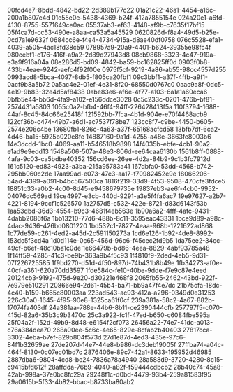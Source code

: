 00fcd4e7-8bdd-4842-bd22-2d389b177c22
01a21c22-46a1-4454-a16c-200a1b807c4d
01e55e0e-5438-4369-b24f-412a7855154e
024a20e1-a6fd-4130-8755-5571649ce0ac
05537ab3-ef63-4148-af9b-c7635f17bf15
05f4ca7d-cc53-490e-a8aa-ca53a5a45529
0620826d-f8a4-49d5-b25e-0cd7a1e9632f
0684cc6e-f4e4-4734-915a-d8ae40df0758
076c5528-efa1-4039-a505-4ac18fd38c59
078957a9-20a9-4401-b624-39355e98fc4f
080cebf1-c176-416f-a9a2-2d89d27943d8
08cb9868-3323-4c47-919a-e3a9f916a04a
08e286d5-bd09-4842-ba59-bc162825ff0d
0903f0b8-433b-4eae-9242-aefc4f92f00e
0975f5cf-9219-4a86-ab55-98cc4557d255
0993acd8-5bca-4097-8db5-f805ca20fbf1
09c3bbf1-a37f-4ffb-a9f1-0acf9b8a5b72
0a5ac4e2-01ef-4e31-8f20-68550d0767c0
0aac9a8f-0dc5-4e19-9b83-32e4d5af8438
0abe83e6-af6e-4f77-a103-6a1a1a60eca6
0bfb5e44-bb6d-4fa9-a102-e156ddce3028
0c5c233c-0201-476b-bf81-2574431a5803
1055c0a2-bfb4-46f4-94ff-226428413f5a
110f3794-1688-44af-8c45-84c66e25418f
121592bb-7fca-4b1d-904e-e70f4468acb9
122cf36b-c474-49b7-a6d1-ac7537f78be7
123cc8f7-c9be-4450-b605-2574e206c4be
13680fb1-826c-4a63-a37f-65168acfcd58
13bfb7df-6ca2-4d46-ba15-5925b020e8fe
14887160-9a1d-4255-a48e-3663fe8003b6
14e3dcdd-1bc0-4069-aa11-b546518b9898
14f4035b-ebfe-4cb1-90a2-e1ad9e9edd13
1548a506-507a-48e3-806d-ee64caa6130b
1561b8ff-0888-4afa-9c03-ca5bdbe40352
156cd6ee-26ee-4d2a-84b9-9c1b3fc7912d
161c5120-ed83-4923-a3ba-215a95783a41
167dbfa0-53dd-4568-b742-295bb060c2de
17aa99ad-e073-47e3-aa17-f70982452e9e
18066206-54ad-4399-a091-b4bc567500ca
1816f219-33d9-4f53-9508-470cfe3fdce5
18851c33-a0b2-4c00-8d45-e9458679735e
19837eb3-ae6f-4cb0-9952-04076dc569ad
19ce4997-e3cb-440d-9291-a3e5f4fa6ac7
19e97627-a2b7-4221-8194-9ccf1c526570
1a2757d5-c532-422e-8721-d83d6143f53b
1aa53dbd-36d3-4554-b9c3-4681f4eb563e
1b90a6a2-4fff-4afc-9431-4dabb2086f6a
1bb13210-77d6-488b-8c11-3595eac43331
1bce9d89-a98c-4dac-9436-426bd0801220
1bd532c1-7827-4eaa-968b-1221622ad868
1c77de59-c261-4ed2-a45d-2c591150273a
1cd6e126-1b92-4de8-8992-153dc5f3cd4a
1d0d114e-0c65-456d-96c6-f45cec2fd9b5
1da75ee2-34cc-49cf-b6ef-48c10ba1c0de
1e66479b-bd86-4eea-8829-4abf93785a48
1f14ff59-4285-41c3-be9b-363a9b4f5c93
1f4810f9-2ded-4eb5-9d31-07f226725585
1f9bd270-d51d-4f50-897d-74b431b8b49e
1fb34273-af0e-40cf-a361-620a70dd3597
1fde584c-fe10-40be-9dde-f7e9c87e4eed
20124cb3-9192-475d-9e20-d30221e468f8
2065fb55-2462-43bd-922f-7e979e510291
20866e94-2d61-45b4-ba71-bb9a47f4e7dc
21b75cfa-18dc-4c40-b159-b665c80003aa
223ad543-ac93-412a-a296-0349d0e31253
226c30a0-1645-4f95-90e8-1325ca61f0cf
239a381a-58c2-4a67-882b-17074fa403df
24a381aa-788e-44b6-8b11-ce2390444cfb
257797f5-c070-415d-82a6-35b3c9b3470c
25c3a922-fc1f-47ed-b650-c6084fbe595a
25f04a2f-152d-49b9-8d48-e6154f2cf073
26456a22-74e7-41dc-a013-c76a384dea70
268a00ee-5c6c-4e65-829e-8cfab2b40403
27817cca-3302-4eba-b7ef-829b804f573d
27d1e87d-4ed3-435e-97c6-84f1b32659ae
27de207d-14e7-44e8-b986-dc3deb19005f
27ffba74-a04c-464f-8130-0c07ec01bd7c
2876406e-89c7-42a1-8633-195952d46985
2887dba6-9804-4cd8-bc24-7836a78a4940
28a588d9-3720-4280-8c15-c9415bfd612f
28affdda-76b9-4040-a82f-f59444cdbcb2
28b40c74-45a8-42ab-998a-37e0bc8fc29a
29248f1c-d0bd-4479-93b4-259a81583f95
29a0615b-5f33-4b82-bbac-b8733ba80ab2